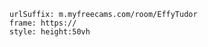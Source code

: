 

```custom-frames
urlSuffix: m.myfreecams.com/room/EffyTudor
frame: https://
style: height:50vh
```